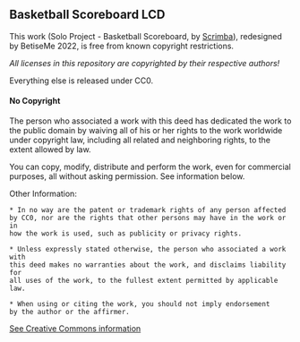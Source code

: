 ## Basketball Scoreboard LCD

This work (Solo Project - Basketball Scoreboard, by [Scrimba](https://scrimba.com/)), redesigned
by BetiseMe 2022, is free from known copyright restrictions.

_All licenses in this repository are copyrighted by their respective authors!_

Everything else is released under CC0.

#### No Copyright

The person who associated a work with this deed has dedicated the work
to the public domain by waiving all of his or her rights to the work worldwide
under copyright law, including all related and neighboring rights, to the extent
allowed by law.

You can copy, modify, distribute and perform the work, even for commercial
purposes, all without asking permission. See information below.

Other Information:

    * In no way are the patent or trademark rights of any person affected
    by CC0, nor are the rights that other persons may have in the work or in
    how the work is used, such as publicity or privacy rights.

    * Unless expressly stated otherwise, the person who associated a work with
    this deed makes no warranties about the work, and disclaims liability for
    all uses of the work, to the fullest extent permitted by applicable law.

    * When using or citing the work, you should not imply endorsement
    by the author or the affirmer.

[See Creative Commons information](https://creativecommons.org/publicdomain/zero/1.0/deed.en)
